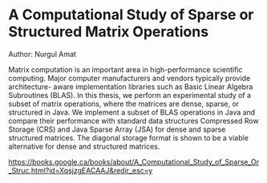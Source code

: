 # A Computational Study of Sparse or Structured Matrix Operations
Author: Nurgul Amat

Matrix computation is an important area in high-performance scientific computing. Major computer manufacturers and vendors typically provide architecture- aware implementation libraries such as Basic Linear Algebra Subroutines (BLAS). In this thesis, we perform an experimental study of a subset of matrix operations, where the matrices are dense, sparse, or structured in Java. We implement a subset of BLAS operations in Java and compare their performance with standard data structures Compressed Row Storage (CRS) and Java Sparse Array (JSA) for dense and sparse structured matrices. The diagonal storage format is shown to be a viable alternative for dense and structured matrices.

https://books.google.ca/books/about/A_Computational_Study_of_Sparse_Or_Struc.html?id=XqsjzgEACAAJ&redir_esc=y
